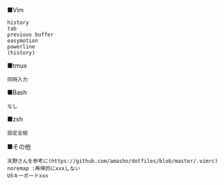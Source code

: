 ■Vim
```
history
tab
previous buffer
easymotion
powerline
(history) 
```

■tmux
```
同時入力
```

■Bash
```
なし
```

■zsh
```
設定全般
```

■その他
```
天野さんを参考に(https://github.com/amasho/dotfiles/blob/master/.vimrc)
noremap :再帰的にxxxしない
USキーボードxxx
```
